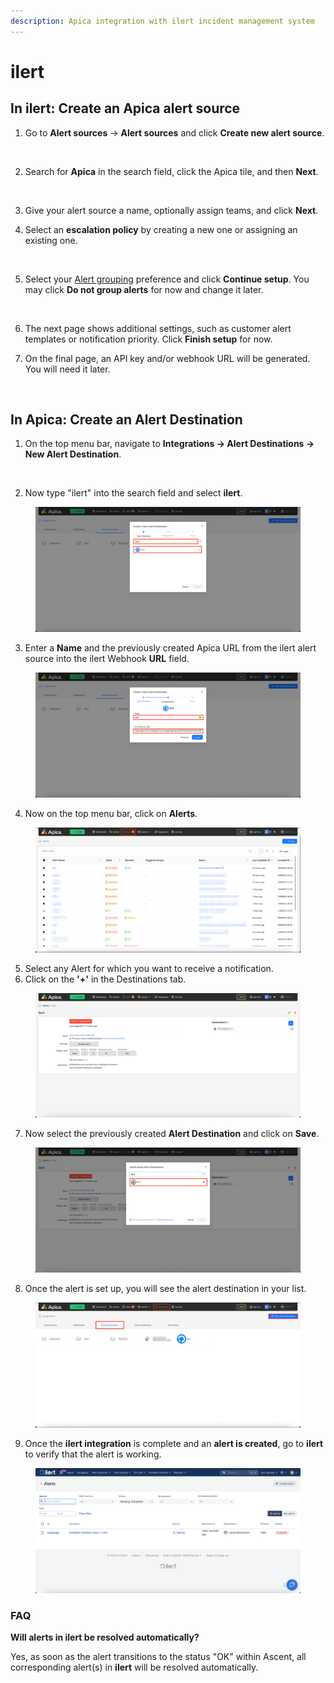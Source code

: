 ```yaml
---
description: Apica integration with ilert incident management system
---
```


# ilert

## In ilert: Create an Apica alert source <a href="#in-ilert-create-a-apica-alert-source" id="in-ilert-create-a-apica-alert-source"></a>

1.  Go to **Alert sources** -> **Alert sources** and click **Create new alert source**.



    <figure><img src="https://docs.ilert.com/~gitbook/image?url=https%3A%2F%2F3394882078-files.gitbook.io%2F%7E%2Ffiles%2Fv0%2Fb%2Fgitbook-x-prod.appspot.com%2Fo%2Fspaces%252F-M76ygPnS4HUcFSX8ulm%252Fuploads%252FjX0cS4q7woTXKajZmc1W%252FScreenshot%25202023-08-28%2520at%252010.21.10.png%3Falt%3Dmedia%26token%3D8ef3666b-84eb-4b51-abee-f07303313941&#x26;width=768&#x26;dpr=4&#x26;quality=100&#x26;sign=3981b130&#x26;sv=2" alt=""><figcaption></figcaption></figure>
2.  Search for **Apica** in the search field, click the Apica tile, and then **Next**.



    <figure><img src="https://docs.ilert.com/~gitbook/image?url=https%3A%2F%2F3394882078-files.gitbook.io%2F%7E%2Ffiles%2Fv0%2Fb%2Fgitbook-x-prod.appspot.com%2Fo%2Fspaces%252F-M76ygPnS4HUcFSX8ulm%252Fuploads%252FlXzQlJpaTFSR49AZk0xA%252FScreenshot%25202023-08-28%2520at%252010.24.23.png%3Falt%3Dmedia%26token%3Dcffeacb4-57b9-47d4-827d-b0f6b1afd914&#x26;width=768&#x26;dpr=4&#x26;quality=100&#x26;sign=99d451d3&#x26;sv=2" alt=""><figcaption></figcaption></figure>
3. Give your alert source a name, optionally assign teams, and click **Next**.
4.  Select an **escalation policy** by creating a new one or assigning an existing one.



    <figure><img src="https://docs.ilert.com/~gitbook/image?url=https%3A%2F%2F3394882078-files.gitbook.io%2F%7E%2Ffiles%2Fv0%2Fb%2Fgitbook-x-prod.appspot.com%2Fo%2Fspaces%252F-M76ygPnS4HUcFSX8ulm%252Fuploads%252FNnuZqONaIhbOf6fn4OkZ%252FScreenshot%25202023-08-28%2520at%252011.37.47.png%3Falt%3Dmedia%26token%3D8a74f7b5-5bd2-4eea-97fa-1c1dbb041333&#x26;width=768&#x26;dpr=4&#x26;quality=100&#x26;sign=2d6883f0&#x26;sv=2" alt=""><figcaption></figcaption></figure>
5.  Select your [Alert grouping](https://docs.ilert.com/alerting/alert-sources#alert-grouping) preference and click **Continue setup**. You may click **Do not group alerts** for now and change it later.



    <figure><img src="https://docs.ilert.com/~gitbook/image?url=https%3A%2F%2F3394882078-files.gitbook.io%2F%7E%2Ffiles%2Fv0%2Fb%2Fgitbook-x-prod.appspot.com%2Fo%2Fspaces%252F-M76ygPnS4HUcFSX8ulm%252Fuploads%252FueugN4JgHn1c90ggFA6u%252FScreenshot%25202023-08-28%2520at%252011.38.24.png%3Falt%3Dmedia%26token%3Db8009daf-3ca8-4264-a6fa-e42ef7333205&#x26;width=768&#x26;dpr=4&#x26;quality=100&#x26;sign=184eefc2&#x26;sv=2" alt=""><figcaption></figcaption></figure>
6. The next page shows additional settings, such as customer alert templates or notification priority. Click **Finish setup** for now.
7. On the final page, an API key and/or webhook URL will be generated. You will need it later.

<figure><img src="https://docs.ilert.com/~gitbook/image?url=https%3A%2F%2F3394882078-files.gitbook.io%2F%7E%2Ffiles%2Fv0%2Fb%2Fgitbook-x-prod.appspot.com%2Fo%2Fspaces%252F-M76ygPnS4HUcFSX8ulm%252Fuploads%252FXbfEecaC78fiBR2T9ruU%252Fil-1.png%3Falt%3Dmedia%26token%3Db144a3b2-fa6a-4061-85fc-fcd0e857b960&#x26;width=768&#x26;dpr=4&#x26;quality=100&#x26;sign=3e854aaa&#x26;sv=2" alt=""><figcaption></figcaption></figure>

## In Apica: Create an Alert Destination <a href="#in-apica-create-an-alert-destination" id="in-apica-create-an-alert-destination"></a>

1. On the top menu bar, navigate to **Integrations -> Alert Destinations -> New Alert Destination**.

<figure><img src="https://docs.ilert.com/~gitbook/image?url=https%3A%2F%2F3394882078-files.gitbook.io%2F%7E%2Ffiles%2Fv0%2Fb%2Fgitbook-x-prod.appspot.com%2Fo%2Fspaces%252F-M76ygPnS4HUcFSX8ulm%252Fuploads%252FI9JrneJ5E1iaDAdYhcrM%252F1.png%3Falt%3Dmedia%26token%3Dc3587315-386c-472b-b869-c3394d093594&#x26;width=768&#x26;dpr=4&#x26;quality=100&#x26;sign=7ee24e1c&#x26;sv=2" alt=""><figcaption></figcaption></figure>

2. Now type "ilert" into the search field and select **ilert**.

<figure><img src="../../.gitbook/assets/3 (1).png" alt=""><figcaption></figcaption></figure>

3. Enter a **Name** and the previously created Apica URL from the ilert alert source into the ilert Webhook **URL** field.

<figure><img src="../../.gitbook/assets/9 (1).png" alt=""><figcaption></figcaption></figure>

4. Now on the top menu bar, click on **Alerts**.

<figure><img src="../../.gitbook/assets/7 (1).png" alt=""><figcaption></figcaption></figure>

5. Select any Alert for which you want to receive a notification.
6. Click on the **'+'** in the Destinations tab.

<figure><img src="../../.gitbook/assets/4 (1).png" alt=""><figcaption></figcaption></figure>

7. Now select the previously created **Alert Destination** and click on **Save**.

<figure><img src="../../.gitbook/assets/5 (1).png" alt=""><figcaption></figcaption></figure>

8. Once the alert is set up, you will see the alert destination in your list.

<figure><img src="../../.gitbook/assets/6 (1).png" alt=""><figcaption></figcaption></figure>

9. Once the **ilert integration** is complete and an **alert is created**, go to **ilert** to verify that the alert is working.

<figure><img src="../../.gitbook/assets/8 (1).png" alt=""><figcaption></figcaption></figure>

### FAQ <a href="#faq" id="faq"></a>

**Will alerts in ilert be resolved automatically?**

Yes, as soon as the alert transitions to the status "OK" within Ascent, all corresponding alert(s) in **ilert** will be resolved automatically.
